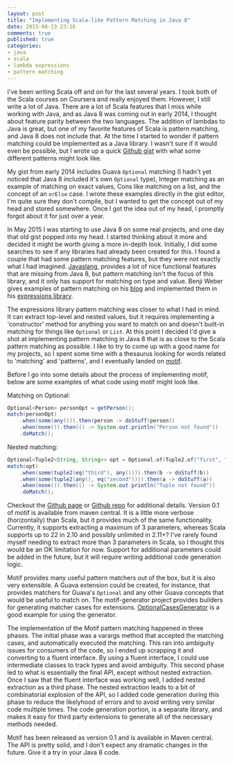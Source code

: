```yaml
---
layout: post
title: "Implementing Scala-like Pattern Matching in Java 8"
date: 2015-08-13 23:16
comments: true
published: true
categories: 
- java
- scala
- lambda expressions
- pattern matching
---
```


I've been writing Scala off and on for the last several years. I took both of the Scala courses on Coursera and really enjoyed them. However, I still write a lot of Java. There are a lot of Scala features that I miss while working with Java, and as Java 8 was coming out in early 2014, I thought about feature parity between the two languages. The addition of lambdas to Java is great, but one of my favorite features of Scala is pattern matching, and Java 8 does not include that. At the time I started to wonder if pattern matching could be implemented as a Java library. I wasn't sure if it would even be possible, but I wrote up a quick [Github gist](https://gist.github.com/johnlcox/d6dded9807c5f6580626) with what some different patterns might look like.

My gist from early 2014 includes Guava `Optional` matching (I hadn't yet noticed that Java 8 included it's own `Optional` type), Integer matching as an example of matching on exact values, Cons like matching on a list, and the concept of an `orElse` case. I wrote these examples directly in the gist editor, I'm quite sure they don't compile, but I wanted to get the concept out of my head and stored somewhere. Once I got the idea out of my head, I promptly forgot about it for just over a year.

In May 2015 I was starting to use Java 8 on some real projects, and one day that old gist popped into my head. I started thinking about it more and decided it might be worth giving a more in-depth look. Initially, I did some searches to see if any libraries had already been created for this. I found a couple that had some pattern matching features, but they were not exactly what I had imagined. [Javaslang](https://github.com/javaslang), provides a lot of nice functional features that are missing from Java 8, but pattern matching isn't the focus of this library, and it only has support for matching on type and value. Benji Weber gives examples of pattern matching on his [blog](http://benjiweber.co.uk/blog/2014/08/26/deep-pattern-matching-in-java/) and implemented them in his [expressions library](https://github.com/benjiman/expressions).

The expressions library pattern matching was closer to what I had in mind. It can extract top-level and nested values, but it requires implementing a 'constructor' method for anything you want to match on and doesn't built-in matching for things like `Optional` or `List`. At this point I decided I'd give a shot at implementing pattern matching in Java 8 that is as close to the Scala pattern matching as possible. I like to try to come up with a good name for my projects, so I spent some time with a thesaurus looking for words related to 'matching' and 'patterns', and I eventually landed on [motif](http://dictionary.reference.com/browse/motif).

Before I go into some details about the process of implementing motif, below are some examples of what code using motif might look like.

Matching on Optional:

```java
Optional<Person> personOpt = getPerson();
match(personOpt)
    .when(some(any())).then(person -> doStuff(person))
    .when(none()).then(() -> System.out.println("Person not found"))
    .doMatch();
```

Nested matching:

```java
Optional<Tuple2<String, String>> opt = Optional.of(Tuple2.of("first", "second"));
match(opt)
    .when(some(tuple2(eq("third"), any()))).then(b -> doStuff(b))
    .when(some(tuple2(any(), eq("second")))).then(a -> doStuff(a))
    .when(none()).then(() -> System.out.println("Tuple not found"))
    .doMatch();
```

Checkout the [Github page](http://john.leacox.com/motif/) or [Github repo](https://github.com/johnlcox/motif) for additional details. Version 0.1 of motif is available from maven central. It is a little more verbose (horizontally) than Scala, but it provides much of the same functionality. Currently, it supports extracting a maximum of 3 parameters, whereas Scala supports up to 22 in 2.10 and possibly unlimited in 2.11+? I've rarely found myself needing to extract more than 3 parameters in Scala, so I thought this would be an OK limitation for now. Support for additional parameters could be added in the future, but it will require writing additional code generation logic.

Motif provides many useful pattern matchers out of the box, but it is also very extensible. A Guava extension could be created, for instance, that provides matchers for Guava's `Optional` and any other Guava concepts that would be useful to match on. The motif-generator project provides builders for generating matcher cases for extensions. [OptionalCasesGenerator](https://github.com/johnlcox/motif/blob/master/generator/src/main/java/com/leacox/motif/cases/OptionalCasesGenerator.java) is a good example for using the generator.

The implementation of the Motif pattern matching happened in three phases. The initial phase was a varargs method that accepted the matching cases, and automatically executed the matching. This ran into ambiguity issues for consumers of the code, so I ended up scrapping it and converting to a fluent interface. By using a fluent interface, I could use intermediate classes to track types and avoid ambiguity. This second phase led to what is essentially the final API, except without nested extraction. Once I saw that the fluent interface was working well, I added nested extraction as a third phase. The nested extraction leads to a bit of combinatorial explosion of the API, so I added code generation during this phase to reduce the likelyhood of errors and to avoid writing very similar code multiple times. The code generation portion, is a separate library, and makes it easy for third party extensions to generate all of the necessary methods needed.

Motif has been released as version 0.1 and is available in Maven central. The API is pretty solid, and I don't expect any dramatic changes in the future. Give it a try in your Java 8 code. 